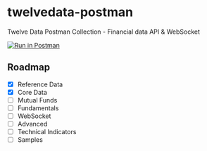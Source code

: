 # twelvedata-postman
Twelve Data Postman Collection - Financial data API &amp; WebSocket

[![Run in Postman](https://run.pstmn.io/button.svg)](https://app.getpostman.com/run-collection/98525-9ed39a44-907b-4155-9686-4ea0a1565f7b?action=collection%2Ffork&collection-url=entityId%3D98525-9ed39a44-907b-4155-9686-4ea0a1565f7b%26entityType%3Dcollection%26workspaceId%3Df19fa9b7-71e3-4d6c-83a3-5c5fb8cdcb2a)

## Roadmap
- [x] Reference Data
- [x] Core Data
- [ ] Mutual Funds
- [ ] Fundamentals
- [ ] WebSocket
- [ ] Advanced
- [ ] Technical Indicators
- [ ] Samples

